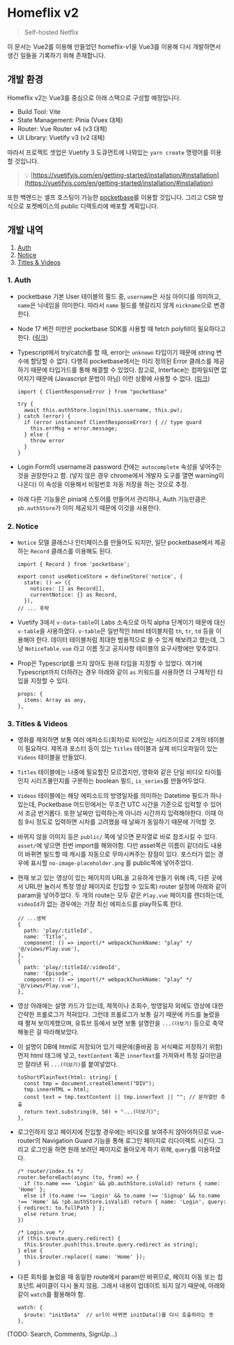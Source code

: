 # Homeflix v2

> Self-hosted Netflix

이 문서는 Vue2를 이용해 만들었던 homeflix-v1을 Vue3를 이용해 다시 개발하면서 생긴 일들을 기록하기 위해 존재합니다.

## 개발 환경

Homeflix v2는 Vue3를 중심으로 아래 스택으로 구성할 예정입니다.

- Build Tool: Vite
- State Management: Pinia (Vuex 대체)
- Router: Vue Router v4 (v3 대체)
- UI Library: Vuetify v3 (v2 대체)

따라서 프로젝트 셋업은 Vuetify 3 도큐먼트에 나와있는 `yarn create` 명령어를 이용할 것입니다.


> 💡 [https://vuetifyjs.com/en/getting-started/installation/#installation](https://vuetifyjs.com/en/getting-started/installation/#installation)

또한 백엔드는 셀프 호스팅이 가능한 [pocketbase](https://pocketbase.io/)를 이용할 것입니다. 그리고 CSR 방식으로 포켓베이스의 public 디렉토리에 배포할 계획입니다.

## 개발 내역

1. [Auth](https://www.notion.so/Homeflix-v2-ede904c4c16c45a1acc678a8f72480c2?pvs=21)
2. [Notice](https://www.notion.so/Homeflix-v2-ede904c4c16c45a1acc678a8f72480c2?pvs=21)
3. [Titles & Videos](https://www.notion.so/Homeflix-v2-ede904c4c16c45a1acc678a8f72480c2?pvs=21)

### 1. Auth

- pocketbase 기본 User 테이블의 필드 중, `username`은 사실 아이디를 의미하고, `name`은 닉네임을 의미한다. 따라서 `name` 필드를 헷갈리지 않게 `nickname`으로 변경한다.
- Node 17 버전 미만은 pocketbase SDK를 사용할 때 fetch polyfill이 필요하다고 한다. ([링크](https://github.com/pocketbase/js-sdk#nodejs-via-npm))
- Typescript에서 try/catch를 할 때, error는 `unknown` 타입이기 때문에 string 변수에 할당할 수 없다. 다행히 pocketbase에서는 미리 정의된 Error 클래스를 제공하기 때문에 타입가드를 통해 해결할 수 있었다. 참고로, Interface는 컴파일되면 없어지기 때문에 (Javascript 문법이 아님) 이런 상황에 사용할 수 없다. ([링크](https://inpa.tistory.com/entry/TS-%F0%9F%93%98-%ED%83%80%EC%9E%85%EC%8A%A4%ED%81%AC%EB%A6%BD%ED%8A%B8-%EC%BB%A4%EC%8A%A4%ED%85%80-Error-%EC%B2%98%EB%A6%AC%ED%95%98%EA%B8%B0))
    
    ```tsx
    import { ClientResponseError } from "pocketbase"
    
    try {
      await this.authStore.login(this.username, this.pw);
    } catch (error) {
      if (error instanceof ClientResponseError) { // type guard
        this.errMsg = error.message;
      } else {
        throw error
      }
    }
    ```
    
- Login Form의 username과 password 칸에는 `autocomplete` 속성을 넣어주는 것을 권장한다고 함. (넣지 않은 경우 chrome에서 개발자 도구를 열면 warning이 나온다) 이 속성을 이용해서 비밀번호 자동 저장을 하는 것으로 추정.
- 아래 다른 기능들은 pinia에 스토어를 만들어서 관리하나, Auth 기능만큼은 `pb.authStore`가 이미 제공되기 때문에 이것을 사용한다.

### 2. Notice

- `Notice` 모델 클래스나 인터페이스를 만들어도 되지만, 일단 pocketbase에서 제공하는 `Record` 클래스를 이용해도 된다.
    
    ```tsx
    import { Record } from 'pocketbase';
    
    export const useNoticeStore = defineStore('notice', {
      state: () => ({
        notices: [] as Record[],
        currentNotice: {} as Record,
      }),
    // ... 후략
    ```
    
- Vuetify 3에서 `v-data-table`이 Labs 소속으로 아직 alpha 단계이기 때문에 대신 `v-table`을 사용하였다. `v-table`은 일반적인 html 테이블처럼 `th`, `tr`, `td` 등을 이용해야 한다. 데이터 테이블처럼 최대한 범용적으로 쓸 수 있게 해보려고 했는데, 그냥 `NoticeTable.vue` 라고 이름 짓고 공지사항 테이블의 요구사항에만 맞추었다.
- Prop은 Typescript를 쓰지 않아도 원래 타입을 지정할 수 있었다. 여기에 Typescript까지 더하려는 경우 아래와 같이 `as` 키워드를 사용하면 더 구체적인 타입을 지정할 수 있다.
    
    ```tsx
    props: {
      items: Array as any,
    },
    ```
    

### 3. Titles & Videos

- 영화를 제외하면 보통 여러 에피소드(회차)로 되어있는 시리즈이므로 2개의 테이블이 필요하다. 제목과 포스터 등이 있는 `Titles` 테이블과 실제 비디오파일이 있는 `Videos` 테이블을 만들었다.
- `Titles` 테이블에는 나중에 필요할진 모르겠지만, 영화와 같은 단일 비디오 타이틀인지 시리즈물인지를 구분하는 boolean 필드, `is_series`를 만들어두었다.
- `Videos` 테이블에는 해당 에피소드의 방영일자를 의미하는 Datetime 필드가 하나 있는데, Pocketbase 어드민에서는 무조건 UTC 시간을 기준으로 입력할 수 있어서 조금 번거롭다. 또한 날짜만 입력하는게 아니라 시간까지 입력해야한다. 이때 아침 9시 정도로 입력하면 시차를 고려했을 때 날짜가 동일하기 때문에 기억할 것.
- 바뀌지 않을 이미지 등은 `public/` 쪽에 넣으면 문자열로 바로 참조시킬 수 있다. `asset/`에 넣으면 한번 import를 해와야함. 다만 asset쪽은 이름이 같더라도 내용이 바뀌면 빌드할 때 캐시를 자동으로 무마시켜주는 장점이 있다. 포스터가 없는 경우에 표시할 `no-image-placeholder.png` 를 public쪽에 넣어주었다.
- 현재 보고 있는 영상이 있는 페이지의 URL을 고유하게 만들기 위해 (즉, 다른 곳에서 URL만 눌러서 특정 영상 페이지로 진입할 수 있도록) router 설정에 아래와 같이 param을 넣어주었다. 두 개의 route는 모두 같은 `Play.vue` 페이지를 렌더하는데, `videoId`가 없는 경우에는 가장 최신 에피소드를 play하도록 한다.
    
    ```tsx
    // ...생략
    {
      path: 'play/:titleId',
      name: 'Title',
      component: () => import(/* webpackChunkName: "play" */ '@/views/Play.vue'),
    },
    {
      path: 'play/:titleId/:videoId',
      name: 'Episode',
      component: () => import(/* webpackChunkName: "play" */ '@/views/Play.vue'),
    },
    ```
    
- 영상 아래에는 설명 카드가 있는데, 제목이나 조회수, 방영일자 외에도 영상에 대한 간략한 프롤로그가 적혀있다. 그런데 프롤로그가 보통 길기 때문에 카드를 눌렀을 때 펼쳐 보이게했으며, 유튜브 등에서 보면 보통 설명란을 `...(더보기)` 등으로 축약해놓은 걸 따라해보았다.
- 이 설명이 DB에 html로 저장되어 있기 때문에(줄바꿈 등 서식째로 저장하기 위함) 먼저 html 태그에 넣고, `textContent` 혹은 `innerText`를 가져와서 특정 길이만큼만 잘라낸 뒤 `...(더보기)`를 붙여넣었다.
    
    ```tsx
    toShortPlainText(html: string) {
      const tmp = document.createElement("DIV");
      tmp.innerHTML = html;
      const text = tmp.textContent || tmp.innerText || ""; // 문자열만 추출
      return text.substring(0, 50) + "...(더보기)";
    },
    ```
    
- 로그인하지 않고 페이지에 진입할 경우에는 비디오를 보여주지 않아야하므로 vue-router의 Navigation Guard 기능을 통해 로그인 페이지로 리다이렉트 시킨다. 그리고 로그인을 하면 원래 보려던 페이지로 돌아오게 하기 위해, `query`를 이용하였다.
    
    ```tsx
    /* router/index.ts */
    router.beforeEach(async (to, from) => {
      if (to.name === 'Login' && pb.authStore.isValid) return { name: 'Home' };
      else if (to.name !== 'Login' && to.name !== 'Signup' && to.name !== 'Home' && !pb.authStore.isValid) return { name: 'Login', query: { redirect: to.fullPath } };
      else return true;
    })
    ```
    
    ```tsx
    /* Login.vue */
    if (this.$route.query.redirect) {
      this.$router.push(this.$route.query.redirect as string);
    } else {
      this.$router.replace({ name: 'Home' });
    }
    ```
    
- 다른 회차를 눌렀을 때 동일한 route에서 param만 바뀌므로, 페이지 이동 또는 컴포넌트 싸이클이 다시 돌지 않음. 그래서 내용이 업데이트 되지 않기 때문에, 아래와 같이 `watch`를 활용해야 함.
    
    ```tsx
    watch: {
      $route: "initData"  // url이 바뀌면 initData()를 다시 호출하라는 뜻
    },
    ```

(TODO: Search, Comments, SignUp...)
